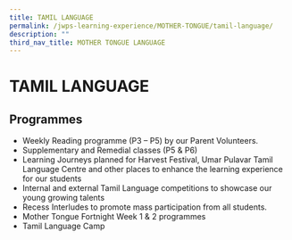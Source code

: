 ```yaml
---
title: TAMIL LANGUAGE
permalink: /jwps-learning-experience/MOTHER-TONGUE/tamil-language/
description: ""
third_nav_title: MOTHER TONGUE LANGUAGE
---
```


# TAMIL LANGUAGE

## Programmes  

* Weekly Reading programme (P3 – P5) by our Parent Volunteers.
* Supplementary and Remedial classes (P5 & P6) 
* Learning Journeys planned for Harvest Festival, Umar Pulavar Tamil Language Centre and other places to enhance the learning experience for our students
* Internal and external Tamil Language competitions to showcase our young growing talents
* Recess Interludes to promote mass participation from all students.
* Mother Tongue Fortnight Week 1 & 2 programmes
* Tamil Language Camp